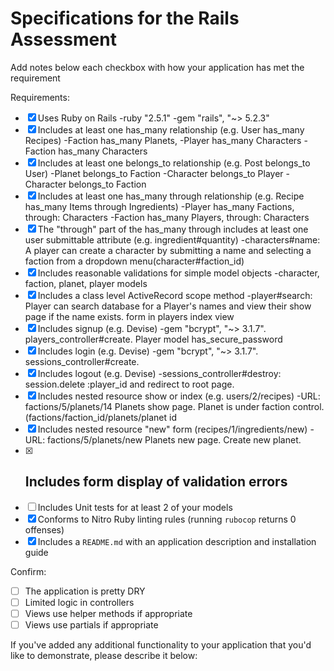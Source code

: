# Specifications for the Rails Assessment

Add notes below each checkbox with how your application has met the requirement

Requirements:
- [x] Uses Ruby on Rails
    -ruby "2.5.1"
    -gem "rails", "~> 5.2.3"
- [x] Includes at least one has_many relationship (e.g. User has_many Recipes)
    -Faction has_many Planets,
    -Player has_many Characters
    -Faction has_many Characters
- [x] Includes at least one belongs_to relationship (e.g. Post belongs_to User)
    -Planet belongs_to Faction
    -Character belongs_to Player
    -Character belongs_to Faction
- [x] Includes at least one has_many through relationship (e.g. Recipe has_many Items through Ingredients)
    -Player has_many Factions, through: Characters
    -Faction has_many Players, through: Characters
- [x] The "through" part of the has_many through includes at least one user submittable attribute (e.g. ingredient#quantity)
    -characters#name: A player can create a character by submitting a name and selecting a faction from a dropdown menu(character#faction_id)
- [x] Includes reasonable validations for simple model objects
    -character, faction, planet, player models
- [x] Includes a class level ActiveRecord scope method
    -player#search: Player can search database for a Player's names and view their show page if the name exists. form in players index view
- [x] Includes signup (e.g. Devise)
    -gem "bcrypt", "~> 3.1.7". players_controller#create. Player model has_secure_password
- [x] Includes login (e.g. Devise)
    -gem "bcrypt", "~> 3.1.7". sessions_controller#create.
- [x] Includes logout (e.g. Devise)
    -sessions_controller#destroy: session.delete :player_id and redirect to root page.
- [x] Includes nested resource show or index (e.g. users/2/recipes)
    -URL: factions/5/planets/14 Planets show page. Planet is under faction control. (factions/faction_id/planets/planet id
- [x] Includes nested resource "new" form (recipes/1/ingredients/new)
    -URL: factions/5/planets/new Planets new page. Create new planet.
- [x] Includes form display of validation errors
    -
- [ ] Includes Unit tests for at least 2 of your models
- [x] Conforms to Nitro Ruby linting rules (running `rubocop` returns 0 offenses)
- [x] Includes a `README.md` with an application description and installation guide

Confirm:
- [ ] The application is pretty DRY
- [ ] Limited logic in controllers
- [ ] Views use helper methods if appropriate
- [ ] Views use partials if appropriate

If you've added any additional functionality to your application that you'd like to demonstrate, please describe it below:
